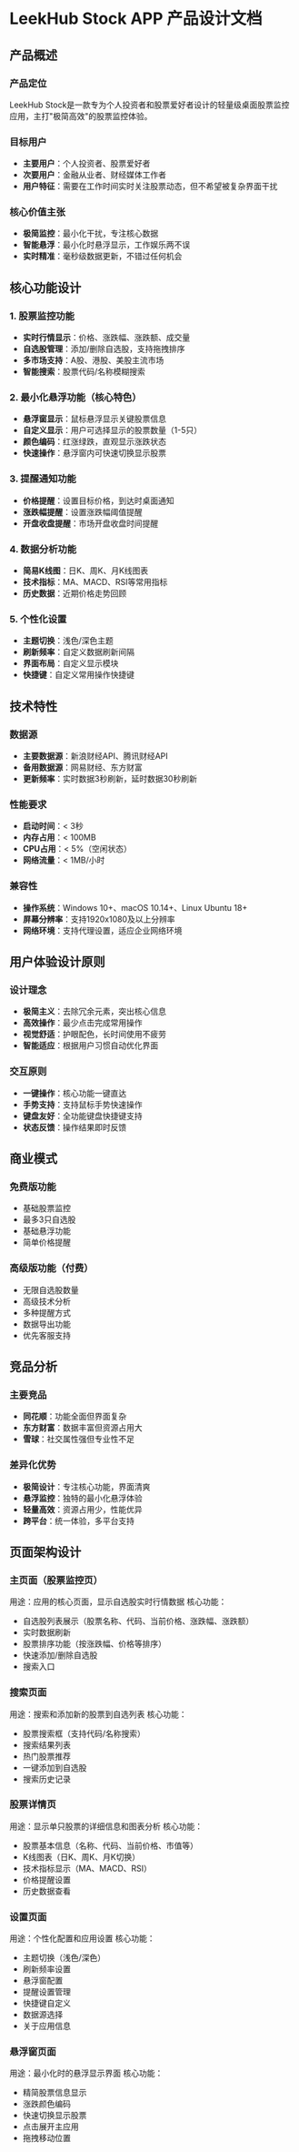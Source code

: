 # LeekHub Stock APP 产品设计文档

## 产品概述

### 产品定位
LeekHub Stock是一款专为个人投资者和股票爱好者设计的轻量级桌面股票监控应用，主打"极简高效"的股票监控体验。

### 目标用户
- **主要用户**：个人投资者、股票爱好者
- **次要用户**：金融从业者、财经媒体工作者
- **用户特征**：需要在工作时间实时关注股票动态，但不希望被复杂界面干扰

### 核心价值主张
- **极简监控**：最小化干扰，专注核心数据
- **智能悬浮**：最小化时悬浮显示，工作娱乐两不误
- **实时精准**：毫秒级数据更新，不错过任何机会

## 核心功能设计

### 1. 股票监控功能
- **实时行情显示**：价格、涨跌幅、涨跌额、成交量
- **自选股管理**：添加/删除自选股，支持拖拽排序
- **多市场支持**：A股、港股、美股主流市场
- **智能搜索**：股票代码/名称模糊搜索

### 2. 最小化悬浮功能（核心特色）
- **悬浮窗显示**：鼠标悬浮显示关键股票信息
- **自定义显示**：用户可选择显示的股票数量（1-5只）
- **颜色编码**：红涨绿跌，直观显示涨跌状态
- **快速操作**：悬浮窗内可快速切换显示股票

### 3. 提醒通知功能
- **价格提醒**：设置目标价格，到达时桌面通知
- **涨跌幅提醒**：设置涨跌幅阈值提醒
- **开盘收盘提醒**：市场开盘收盘时间提醒

### 4. 数据分析功能
- **简易K线图**：日K、周K、月K线图表
- **技术指标**：MA、MACD、RSI等常用指标
- **历史数据**：近期价格走势回顾

### 5. 个性化设置
- **主题切换**：浅色/深色主题
- **刷新频率**：自定义数据刷新间隔
- **界面布局**：自定义显示模块
- **快捷键**：自定义常用操作快捷键

## 技术特性

### 数据源
- **主要数据源**：新浪财经API、腾讯财经API
- **备用数据源**：网易财经、东方财富
- **更新频率**：实时数据3秒刷新，延时数据30秒刷新

### 性能要求
- **启动时间**：< 3秒
- **内存占用**：< 100MB
- **CPU占用**：< 5%（空闲状态）
- **网络流量**：< 1MB/小时

### 兼容性
- **操作系统**：Windows 10+、macOS 10.14+、Linux Ubuntu 18+
- **屏幕分辨率**：支持1920x1080及以上分辨率
- **网络环境**：支持代理设置，适应企业网络环境

## 用户体验设计原则

### 设计理念
- **极简主义**：去除冗余元素，突出核心信息
- **高效操作**：最少点击完成常用操作
- **视觉舒适**：护眼配色，长时间使用不疲劳
- **智能适应**：根据用户习惯自动优化界面

### 交互原则
- **一键操作**：核心功能一键直达
- **手势支持**：支持鼠标手势快速操作
- **键盘友好**：全功能键盘快捷键支持
- **状态反馈**：操作结果即时反馈

## 商业模式

### 免费版功能
- 基础股票监控
- 最多3只自选股
- 基础悬浮功能
- 简单价格提醒

### 高级版功能（付费）
- 无限自选股数量
- 高级技术分析
- 多种提醒方式
- 数据导出功能
- 优先客服支持

## 竞品分析

### 主要竞品
- **同花顺**：功能全面但界面复杂
- **东方财富**：数据丰富但资源占用大
- **雪球**：社交属性强但专业性不足

### 差异化优势
- **极简设计**：专注核心功能，界面清爽
- **悬浮监控**：独特的最小化悬浮体验
- **轻量高效**：资源占用少，性能优异
- **跨平台**：统一体验，多平台支持

## 页面架构设计

### 主页面（股票监控页）
用途：应用的核心页面，显示自选股实时行情数据
核心功能：
- 自选股列表展示（股票名称、代码、当前价格、涨跌幅、涨跌额）
- 实时数据刷新
- 股票排序功能（按涨跌幅、价格等排序）
- 快速添加/删除自选股
- 搜索入口

### 搜索页面
用途：搜索和添加新的股票到自选列表
核心功能：
- 股票搜索框（支持代码/名称搜索）
- 搜索结果列表
- 热门股票推荐
- 一键添加到自选股
- 搜索历史记录

### 股票详情页
用途：显示单只股票的详细信息和图表分析
核心功能：
- 股票基本信息（名称、代码、当前价格、市值等）
- K线图表（日K、周K、月K切换）
- 技术指标显示（MA、MACD、RSI）
- 价格提醒设置
- 历史数据查看

### 设置页面
用途：个性化配置和应用设置
核心功能：
- 主题切换（浅色/深色）
- 刷新频率设置
- 悬浮窗配置
- 提醒设置管理
- 快捷键自定义
- 数据源选择
- 关于应用信息

### 悬浮窗页面
用途：最小化时的悬浮显示界面
核心功能：
- 精简股票信息显示
- 涨跌颜色编码
- 快速切换显示股票
- 点击展开主应用
- 拖拽移动位置 